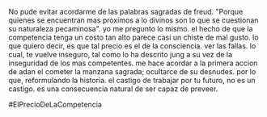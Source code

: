 No pude evitar acordarme de las palabras sagradas de freud. "Porque quienes se encuentran mas proximos a lo divinos son lo que se cuestionan su naturaleza pecaminosa". yo me pregunto lo mismo. el hecho de que la competencia tenga un costo tan alto parece casi un chiste de mal gusto. lo que quiero decir, es que tal precio es el de la consciencia. ver las fallas. lo cual, te vuelve inseguro, tal como lo ha descrito jung a su vez  de la inseguridad de los mas competentes. me hace acordar a la primera accion de adan el cometer la manzana sagrada; ocultarce de su desnudes. por lo que, reformulando la historia. el castigo de trabajar por tu futuro, no es un castigo. es una consecuencia natural de ser capaz de preveer. 
 
 #ElPrecioDeLaCompetencia